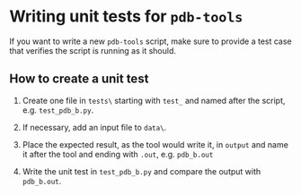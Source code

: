 Writing unit tests for `pdb-tools`
================================================
If you want to write a new `pdb-tools` script, make sure to provide a test case
that verifies the script is running as it should. 


How to create a unit test
-------------------------

1. Create one file in `tests\` starting with `test_` and named after the script,
e.g. `test_pdb_b.py`.

2. If necessary, add an input file to `data\`.

3. Place the expected result, as the tool would write it, in `output` and name
it after the tool and ending with `.out`, e.g. `pdb_b.out`

4. Write the unit test in `test_pdb_b.py` and compare the output with `pdb_b.out`.